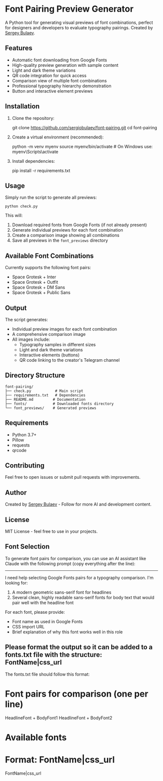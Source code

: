 # Font Pairing Preview Generator

A Python tool for generating visual previews of font combinations, perfect for designers and developers to evaluate typography pairings. Created by [Sergey Bulaev](https://t.me/sergiobulaev).

## Features

- Automatic font downloading from Google Fonts
- High-quality preview generation with sample content
- Light and dark theme variations
- QR code integration for quick access
- Comparison view of multiple font combinations
- Professional typography hierarchy demonstration
- Button and interactive element previews

## Installation

1. Clone the repository:

    git clone https://github.com/sergiobulaev/font-pairing.git
    cd font-pairing

2. Create a virtual environment (recommended):

    python -m venv myenv
    source myenv/bin/activate  # On Windows use: myenv\Scripts\activate

3. Install dependencies:

    pip install -r requirements.txt

## Usage

Simply run the script to generate all previews:

    python check.py

This will:
1. Download required fonts from Google Fonts (if not already present)
2. Generate individual previews for each font combination
3. Create a comparison image showing all combinations
4. Save all previews in the `font_previews` directory

## Available Font Combinations

Currently supports the following font pairs:
- Space Grotesk + Inter
- Space Grotesk + Outfit
- Space Grotesk + DM Sans
- Space Grotesk + Public Sans

## Output

The script generates:
- Individual preview images for each font combination
- A comprehensive comparison image
- All images include:
  - Typography samples in different sizes
  - Light and dark theme variations
  - Interactive elements (buttons)
  - QR code linking to the creator's Telegram channel

## Directory Structure

    font-pairing/
    ├── check.py           # Main script
    ├── requirements.txt   # Dependencies
    ├── README.md         # Documentation
    ├── fonts/            # Downloaded fonts directory
    └── font_previews/    # Generated previews

## Requirements

- Python 3.7+
- Pillow
- requests
- qrcode

## Contributing

Feel free to open issues or submit pull requests with improvements.

## Author

Created by [Sergey Bulaev](https://t.me/sergiobulaev) - Follow for more AI and development content.

## License

MIT License - feel free to use in your projects.

## Font Selection

To generate font pairs for comparison, you can use an AI assistant like Claude with the following prompt (copy everything after the line):

---
I need help selecting Google Fonts pairs for a typography comparison. I'm looking for:
1. A modern geometric sans-serif font for headlines
2. Several clean, highly readable sans-serif fonts for body text that would pair well with the headline font

For each font, please provide:
- Font name as used in Google Fonts
- CSS import URL
- Brief explanation of why this font works well in this role

Please format the output so it can be added to a fonts.txt file with the structure:
FontName|css_url
---

The fonts.txt file should follow this format:

# Font pairs for comparison (one per line)
HeadlineFont + BodyFont1
HeadlineFont + BodyFont2

# Available fonts
# Format: FontName|css_url
FontName|css_url